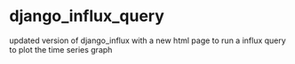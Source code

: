 # django_influx_query
updated version of django_influx with a new html page to run a influx query to plot the time series graph

